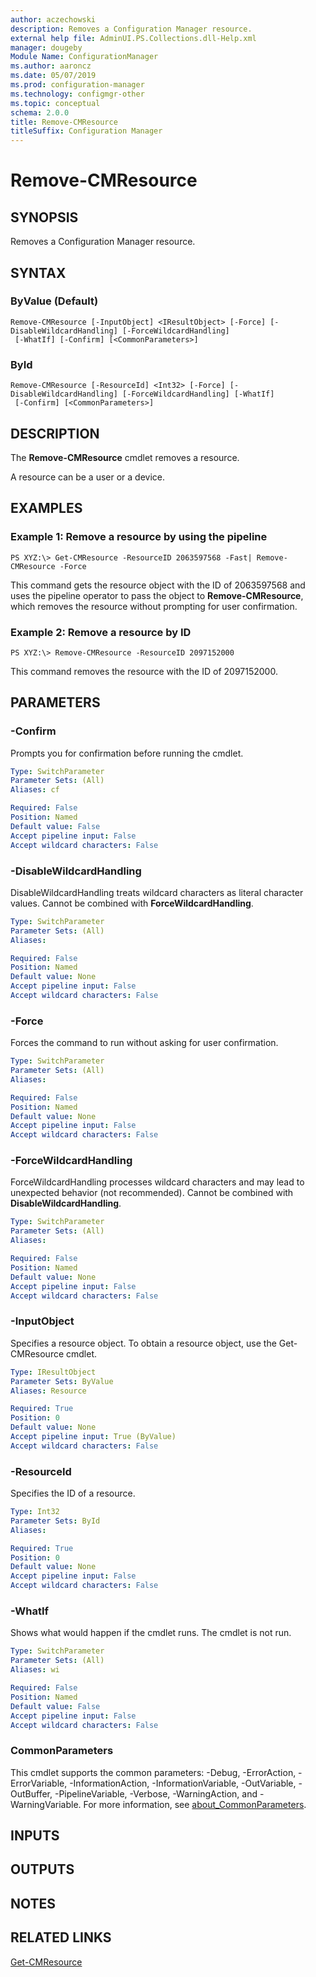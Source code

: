 ```yaml
---
author: aczechowski
description: Removes a Configuration Manager resource.
external help file: AdminUI.PS.Collections.dll-Help.xml
manager: dougeby
Module Name: ConfigurationManager
ms.author: aaroncz
ms.date: 05/07/2019
ms.prod: configuration-manager
ms.technology: configmgr-other
ms.topic: conceptual
schema: 2.0.0
title: Remove-CMResource
titleSuffix: Configuration Manager
---
```


# Remove-CMResource

## SYNOPSIS
Removes a Configuration Manager resource.

## SYNTAX

### ByValue (Default)
```
Remove-CMResource [-InputObject] <IResultObject> [-Force] [-DisableWildcardHandling] [-ForceWildcardHandling]
 [-WhatIf] [-Confirm] [<CommonParameters>]
```

### ById
```
Remove-CMResource [-ResourceId] <Int32> [-Force] [-DisableWildcardHandling] [-ForceWildcardHandling] [-WhatIf]
 [-Confirm] [<CommonParameters>]
```

## DESCRIPTION
The **Remove-CMResource** cmdlet removes a resource.

A resource can be a user or a device.

## EXAMPLES

### Example 1: Remove a resource by using the pipeline
```
PS XYZ:\> Get-CMResource -ResourceID 2063597568 -Fast| Remove-CMResource -Force
```

This command gets the resource object with the ID of 2063597568 and uses the pipeline operator to pass the object to **Remove-CMResource**, which removes the resource without prompting for user confirmation.

### Example 2: Remove a resource by ID
```
PS XYZ:\> Remove-CMResource -ResourceID 2097152000
```

This command removes the resource with the ID of 2097152000.

## PARAMETERS

### -Confirm
Prompts you for confirmation before running the cmdlet.

```yaml
Type: SwitchParameter
Parameter Sets: (All)
Aliases: cf

Required: False
Position: Named
Default value: False
Accept pipeline input: False
Accept wildcard characters: False
```

### -DisableWildcardHandling
DisableWildcardHandling treats wildcard characters as literal character values. Cannot be combined with **ForceWildcardHandling**.

```yaml
Type: SwitchParameter
Parameter Sets: (All)
Aliases:

Required: False
Position: Named
Default value: None
Accept pipeline input: False
Accept wildcard characters: False
```

### -Force
Forces the command to run without asking for user confirmation.

```yaml
Type: SwitchParameter
Parameter Sets: (All)
Aliases:

Required: False
Position: Named
Default value: None
Accept pipeline input: False
Accept wildcard characters: False
```

### -ForceWildcardHandling
ForceWildcardHandling processes wildcard characters and may lead to unexpected behavior (not recommended). Cannot be combined with **DisableWildcardHandling**.

```yaml
Type: SwitchParameter
Parameter Sets: (All)
Aliases:

Required: False
Position: Named
Default value: None
Accept pipeline input: False
Accept wildcard characters: False
```

### -InputObject
Specifies a resource object.
To obtain a resource object, use the Get-CMResource cmdlet.

```yaml
Type: IResultObject
Parameter Sets: ByValue
Aliases: Resource

Required: True
Position: 0
Default value: None
Accept pipeline input: True (ByValue)
Accept wildcard characters: False
```

### -ResourceId
Specifies the ID of a resource.

```yaml
Type: Int32
Parameter Sets: ById
Aliases:

Required: True
Position: 0
Default value: None
Accept pipeline input: False
Accept wildcard characters: False
```

### -WhatIf
Shows what would happen if the cmdlet runs.
The cmdlet is not run.

```yaml
Type: SwitchParameter
Parameter Sets: (All)
Aliases: wi

Required: False
Position: Named
Default value: False
Accept pipeline input: False
Accept wildcard characters: False
```

### CommonParameters
This cmdlet supports the common parameters: -Debug, -ErrorAction, -ErrorVariable, -InformationAction, -InformationVariable, -OutVariable, -OutBuffer, -PipelineVariable, -Verbose, -WarningAction, and -WarningVariable. For more information, see [about_CommonParameters](http://go.microsoft.com/fwlink/?LinkID=113216).

## INPUTS

## OUTPUTS

## NOTES

## RELATED LINKS

[Get-CMResource](Get-CMResource.md)


